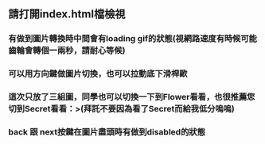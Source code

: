 ## 請打開index.html檔檢視
### 有做到圖片轉換時中間會有loading gif的狀態(視網路速度有時候可能齒輪會轉個一兩秒，請耐心等候)
### 可以用方向鍵做圖片切換，也可以拉動底下滑桿歐
### 這次只放了三組圖，同學也可以切換一下到Flower看看，也很推薦您切到Secret看看：>(拜託不要因為看了Secret而給我低分嗚嗚)
### back 跟 next按鍵在圖片盡頭時有做到disabled的狀態